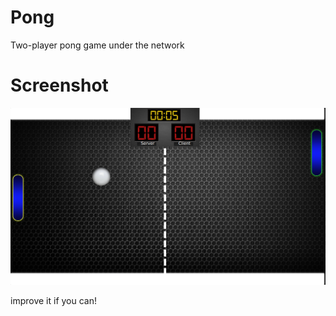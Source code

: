 # Pong

Two-player pong game under the network

# Screenshot
![Pong](Screenshot.png?raw=true "Pong")

improve it if you can!
